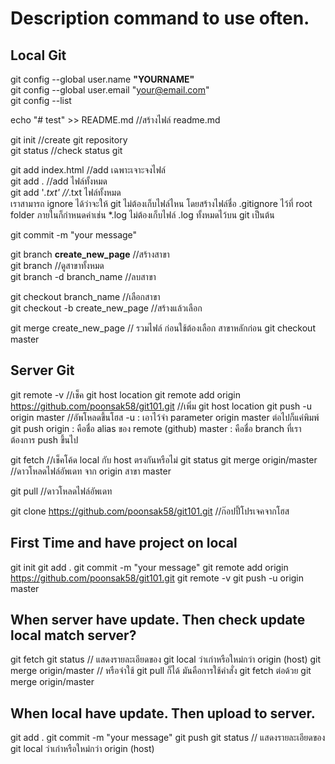 # Description command to use often. <br />
## Local Git
git config --global user.name **"YOURNAME"** <br/>
git config --global user.email "your@email.com" <br/>
git config --list <br/>

echo "# test" >> README.md		//สร้างไฟล์ readme.md

git init		//create git repository <br/>
git status		//check status git

git add index.html	//add เฉพาะเจาะจงไฟล์ <br/>
git add .		//add ไฟล์ทั้งหมด <br/>
git add '*.txt'	//*.txt ไฟล์ทั้งหมด<br/>
เราสามารถ ignore ได้ว่าจะให้ git ไม่ต้องเก็บไฟล์ไหน โดยสร้างไฟล์ชื่อ .gitignore ไว้ที่ root folder ภายในก็กำหนดค่าเช่น *.log ไม่ต้องเก็บไฟล์ .log ทั้งหมดไว้บน git เป็นต้น

git commit -m "your message"<br/>

git branch **create_new_page**	//สร้างสาขา<br/>
git branch		//ดูสาขาทั้งหมด<br/>
git branch -d branch_name	//ลบสาขา<br/>

git checkout branch_name	//เลือกสาขา<br/>
git checkout -b create_new_page		//สร้างแล้วเลือก<br/>

git merge create_new_page	// รวมไฟล์ ก่อนใช้ต้องเลือก สาขาหลักก่อน git checkout master<br/>

## Server Git
git remote -v	//เช็ค git host location
git remote add origin https://github.com/poonsak58/git101.git	//เพิ่ม git host location
git push -u origin master	//อัพโหลดขึ้นโฮส	-u : เอาไว้จำ parameter origin master ต่อไปก็แค่พิมพ์ git push	origin : คือชื่อ alias ของ remote (github)	master : คือชื่อ branch ที่เราต้องการ push ขึ้นไป

git fetch	//เช็คโค้ด local กับ host ตรงกันหรือไม่
git status
git merge origin/master	//ดาวโหลดไฟล์อัพเดท จาก origin สาขา master

git pull	//ดาวโหลดไฟล์อัพเดท

git clone https://github.com/poonsak58/git101.git	//ก๊อปปี้โปรเจคจากโฮส
## First Time and have project on local
git init
git add .
git commit -m "your message"
git remote add origin https://github.com/poonsak58/git101.git
git remote -v
git push -u origin master

## When server have update. Then check update local match server?
git fetch
git status			// แสดงรายละเอียดของ git local ว่าเก่าหรือใหม่กว่า origin (host)
git merge origin/master	// หรือจำใช้ git pull ก็ได้ มันคือการใช้คำสั่ง git fetch ต่อด้วย git merge origin/master
## When local have update. Then upload to server.
git add .
git commit -m "your message"
git push
git status			// แสดงรายละเอียดของ git local ว่าเก่าหรือใหม่กว่า origin (host)
